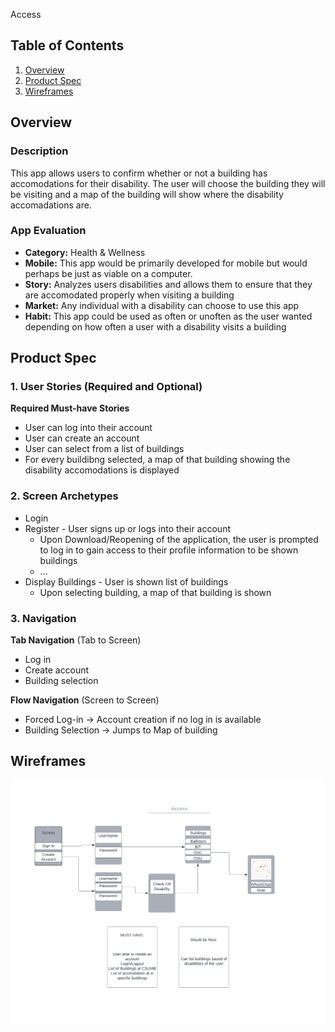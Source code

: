 Access

## Table of Contents
1. [Overview](#Overview)
1. [Product Spec](#Product-Spec)
1. [Wireframes](#Wireframes)

## Overview
### Description
This app allows users to confirm whether or not a building has accomodations for their disability. The user will choose the building they will be visiting and a map of the building will show where the disability accomadations are.


### App Evaluation
- **Category:** Health & Wellness
- **Mobile:** This app would be primarily developed for mobile but would perhaps be just as viable on a computer.
- **Story:** Analyzes users disabilities and allows them to ensure that they are accomodated properly when visiting a building
- **Market:** Any individual with a disability can choose to use this app
- **Habit:** This app could be used as often or unoften as the user wanted depending on how often a user with a disability visits a building

## Product Spec
### 1. User Stories (Required and Optional)

**Required Must-have Stories**

* User can log into their account
* User can create an account
* User can select from a list of buildings
* For every buildibng selected, a map of that building showing the disability accomodations is displayed


### 2. Screen Archetypes

* Login 
* Register - User signs up or logs into their account
   * Upon Download/Reopening of the application, the user is prompted to log in to gain access to their profile information to be shown buildings 
   * ...
* Display Buildings - User is shown list of buildings 
   * Upon selecting building, a map of that building is shown

### 3. Navigation

**Tab Navigation** (Tab to Screen)


* Log in
* Create account
* Building selection


**Flow Navigation** (Screen to Screen)
* Forced Log-in -> Account creation if no log in is available
* Building Selection -> Jumps to Map of building

## Wireframes
<img src="https://github.com/ivan776/Access/blob/main/Blank%20diagram%20-%20Flowchart.pdf" width=800><br>
